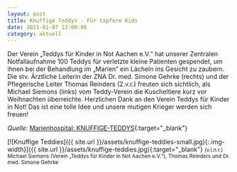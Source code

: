 ```yaml
---
layout: post
title: Knuffige Teddys - Für tapfere Kids
date: 2021-01-07 12:00:00
category: aktuell
---
```


Der Verein „Teddys für Kinder in Not Aachen e.V.“ hat unserer Zentralen Notfallaufnahme 100 Teddys für verletzte kleine Patienten gespendet, um ihnen bei der Behandlung im „Marien“ ein Lächeln ins Gesicht zu zaubern. Die stv. Ärztliche Leiterin der ZNA Dr. med. Simone Gehrke (rechts) und der Pflegerische Leiter Thomas Reinders (2.v.r.) freuten sich sichtlich, als Michael Siemons (links) vom Teddy-Verein die Kuscheltiere kurz vor Weihnachten überreichte. Herzlichen Dank an den Verein Teddys für Kinder in Not! Das ist eine tolle Idee und unsere mutigen Krieger werden sich freuen!

*Quelle:* [Marienhospital: KNUFFIGE-TEDDYS](https://www.marienhospital.de/de/stiftung/aktuelles/%C3%BCbersicht/detail/knuffige-teddys){:target="_blank"}

[![Knuffige Teddies]({{ site.url }}/assets/knuffige-teddies-small.jpg){:.img-width}]({{ site.url }}/assets/knuffige-teddies.jpg){:target="_blank"}
<small>(v.l.n.r.) Michael Siemons (Verein „Teddys für Kinder in Not Aachen e.V.“), Thomas Reinders und Dr. med. Simone Gehrke</small>
